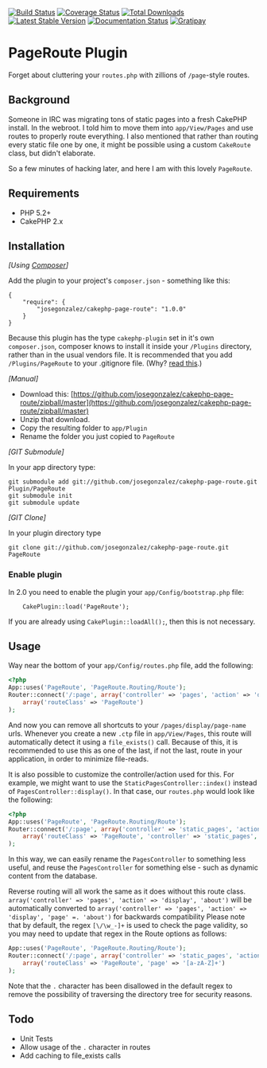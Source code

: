[![Build Status](https://img.shields.io/travis/josegonzalez/cakephp-page-route/master.svg?style=flat-square)](https://travis-ci.org/josegonzalez/cakephp-page-route) 
[![Coverage Status](https://img.shields.io/coveralls/josegonzalez/cakephp-page-route.svg?style=flat-square)](https://coveralls.io/r/josegonzalez/cakephp-page-route?branch=master) 
[![Total Downloads](https://img.shields.io/packagist/dt/josegonzalez/cakephp-page-route.svg?style=flat-square)](https://packagist.org/packages/josegonzalez/cakephp-page-route) 
[![Latest Stable Version](https://img.shields.io/packagist/v/josegonzalez/cakephp-page-route.svg?style=flat-square)](https://packagist.org/packages/josegonzalez/cakephp-page-route) 
[![Documentation Status](https://readthedocs.org/projects/cakephp-page-route/badge/?version=latest&style=flat-square)](https://readthedocs.org/projects/cakephp-page-route/?badge=latest)
[![Gratipay](https://img.shields.io/gratipay/josegonzalez.svg?style=flat-square)](https://gratipay.com/~josegonzalez/)

# PageRoute Plugin

Forget about cluttering your `routes.php` with zillions of `/page`-style routes.

## Background

Someone in IRC was migrating tons of static pages into a fresh CakePHP install. In the webroot. I told him to move them into `app/View/Pages` and use routes to properly route everything. I also mentioned that rather than routing every static file one by one, it might be possible using a custom `CakeRoute` class, but didn't elaborate.

So a few minutes of hacking later, and here I am with this lovely `PageRoute`.

## Requirements

* PHP 5.2+
* CakePHP 2.x

## Installation

_[Using [Composer](http://getcomposer.org/)]_

Add the plugin to your project's `composer.json` - something like this:

	{
		"require": {
			"josegonzalez/cakephp-page-route": "1.0.0"
		}
	}

Because this plugin has the type `cakephp-plugin` set in it's own `composer.json`, composer knows to install it inside your `/Plugins` directory, rather than in the usual vendors file. It is recommended that you add `/Plugins/PageRoute` to your .gitignore file. (Why? [read this](http://getcomposer.org/doc/faqs/should-i-commit-the-dependencies-in-my-vendor-directory.md).)

_[Manual]_

* Download this: [https://github.com/josegonzalez/cakephp-page-route/zipball/master](https://github.com/josegonzalez/cakephp-page-route/zipball/master)
* Unzip that download.
* Copy the resulting folder to `app/Plugin`
* Rename the folder you just copied to `PageRoute`

_[GIT Submodule]_

In your app directory type:

	git submodule add git://github.com/josegonzalez/cakephp-page-route.git Plugin/PageRoute
	git submodule init
	git submodule update

_[GIT Clone]_

In your plugin directory type

	git clone git://github.com/josegonzalez/cakephp-page-route.git PageRoute

### Enable plugin

In 2.0 you need to enable the plugin your `app/Config/bootstrap.php` file:

		CakePlugin::load('PageRoute');

If you are already using `CakePlugin::loadAll();`, then this is not necessary.


## Usage

Way near the bottom of your `app/Config/routes.php` file, add the following:

```php
<?php
App::uses('PageRoute', 'PageRoute.Routing/Route');
Router::connect('/:page', array('controller' => 'pages', 'action' => 'display'),
	array('routeClass' => 'PageRoute')
);
```

And now you can remove all shortcuts to your `/pages/display/page-name` urls. Whenever you create a new `.ctp` file in `app/View/Pages`, this route will automatically detect it using a `file_exists()` call. Because of this, it is recommended to use this as one of the last, if not the last, route in your application, in order to minimize file-reads.

It is also possible to customize the controller/action used for this. For example, we might want to use the `StaticPagesController::index()` instead of `PagesController::display()`. In that case, our `routes.php` would look like the following:

```php
<?php
App::uses('PageRoute', 'PageRoute.Routing/Route');
Router::connect('/:page', array('controller' => 'static_pages', 'action' => 'index'),
	array('routeClass' => 'PageRoute', 'controller' => 'static_pages', 'action' => 'index')
);
```

In this way, we can easily rename the `PagesController` to something less useful, and reuse the `PagesController` for something else - such as dynamic content from the database.

Reverse routing will all work the same as it does without this route class. `array('controller' => 'pages', 'action' => 'display', 'about')` will be automatically converted to `array('controller' => 'pages', 'action' => 'display', 'page' =. 'about')` for backwards compatibility Please note that by default, the regex `[\/\w_-]+` is used to check the page validity, so you may need to update that regex in the Route options as follows:

```php
App::uses('PageRoute', 'PageRoute.Routing/Route');
Router::connect('/:page', array('controller' => 'static_pages', 'action' => 'index'),
	array('routeClass' => 'PageRoute', 'page' => '[a-zA-Z]+')
);
```

Note that the `.` character has been disallowed in the default regex to remove the possibility of traversing the directory tree for security reasons.

## Todo

* Unit Tests
* Allow usage of the `.` character in routes
* Add caching to file_exists calls
